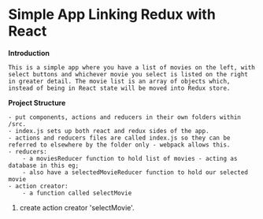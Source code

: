 # **Simple App Linking Redux with React**

**Introduction**

    This is a simple app where you have a list of movies on the left, with select buttons and whichever movie you select is listed on the right in greater detail. The movie list is an array of objects which, instead of being in React state will be moved into Redux store.

**Project Structure**

    - put components, actions and reducers in their own folders within /src.
    - index.js sets up both react and redux sides of the app.
    - actions and reducers files are called index.js so they can be referred to elsewhere by the folder only - webpack allows this.
    - reducers:
        - a moviesReducer function to hold list of movies - acting as database in this eg;
        - also have a selectedMovieReducer function to hold our selected movie
    - action creator:
        - a function called selectMovie

1. create action creator 'selectMovie'.

